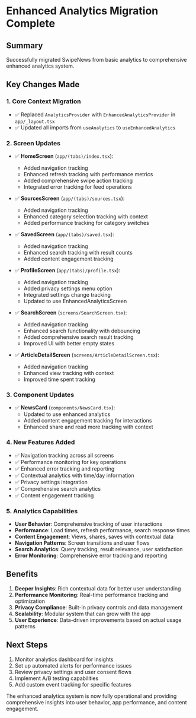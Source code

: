 # Enhanced Analytics Migration Complete

## Summary
Successfully migrated SwipeNews from basic analytics to comprehensive enhanced analytics system.

## Key Changes Made

### 1. Core Context Migration
- ✅ Replaced `AnalyticsProvider` with `EnhancedAnalyticsProvider` in `app/_layout.tsx`
- ✅ Updated all imports from `useAnalytics` to `useEnhancedAnalytics`

### 2. Screen Updates
- ✅ **HomeScreen** (`app/(tabs)/index.tsx`):
  - Added navigation tracking
  - Enhanced refresh tracking with performance metrics
  - Added comprehensive swipe action tracking
  - Integrated error tracking for feed operations

- ✅ **SourcesScreen** (`app/(tabs)/sources.tsx`):
  - Added navigation tracking
  - Enhanced category selection tracking with context
  - Added performance tracking for category switches

- ✅ **SavedScreen** (`app/(tabs)/saved.tsx`):
  - Added navigation tracking
  - Enhanced search tracking with result counts
  - Added content engagement tracking

- ✅ **ProfileScreen** (`app/(tabs)/profile.tsx`):
  - Added navigation tracking
  - Added privacy settings menu option
  - Integrated settings change tracking
  - Updated to use EnhancedAnalyticsScreen

- ✅ **SearchScreen** (`screens/SearchScreen.tsx`):
  - Added navigation tracking
  - Enhanced search functionality with debouncing
  - Added comprehensive search result tracking
  - Improved UI with better empty states

- ✅ **ArticleDetailScreen** (`screens/ArticleDetailScreen.tsx`):
  - Added navigation tracking
  - Enhanced view tracking with context
  - Improved time spent tracking

### 3. Component Updates
- ✅ **NewsCard** (`components/NewsCard.tsx`):
  - Updated to use enhanced analytics
  - Added content engagement tracking for interactions
  - Enhanced share and read more tracking with context

### 4. New Features Added
- ✅ Navigation tracking across all screens
- ✅ Performance monitoring for key operations
- ✅ Enhanced error tracking and reporting
- ✅ Contextual analytics with time/day information
- ✅ Privacy settings integration
- ✅ Comprehensive search analytics
- ✅ Content engagement tracking

### 5. Analytics Capabilities
- **User Behavior**: Comprehensive tracking of user interactions
- **Performance**: Load times, refresh performance, search response times
- **Content Engagement**: Views, shares, saves with contextual data
- **Navigation Patterns**: Screen transitions and user flows
- **Search Analytics**: Query tracking, result relevance, user satisfaction
- **Error Monitoring**: Comprehensive error tracking and reporting

## Benefits
1. **Deeper Insights**: Rich contextual data for better user understanding
2. **Performance Monitoring**: Real-time performance tracking and optimization
3. **Privacy Compliance**: Built-in privacy controls and data management
4. **Scalability**: Modular system that can grow with the app
5. **User Experience**: Data-driven improvements based on actual usage patterns

## Next Steps
1. Monitor analytics dashboard for insights
2. Set up automated alerts for performance issues
3. Review privacy settings and user consent flows
4. Implement A/B testing capabilities
5. Add custom event tracking for specific features

The enhanced analytics system is now fully operational and providing comprehensive insights into user behavior, app performance, and content engagement.